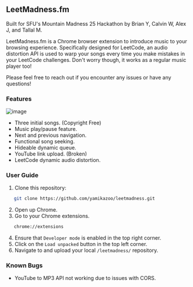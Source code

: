 ## LeetMadness.fm
Built for SFU's Mountain Madness 25 Hackathon by Brian Y, Calvin W, Alex J, and Tallal M.

LeetMadness.fm is a Chrome browser extension to introduce music to your browsing experience. Specifically designed for LeetCode, an audio distortion API is used to warp your songs every time you make mistakes in your LeetCode challenges. Don't worry though, it works as a regular music player too!

Please feel free to reach out if you encounter any issues or have any questions!

### Features
![image](https://github.com/user-attachments/assets/cd821e91-c8d2-4912-a35d-0a0faf7d41ab)
- Three initial songs. (Copyright Free)
- Music play/pause feature.
- Next and previous navigation.
- Functional song seeking.
- Hideable dynamic queue.
- YouTube link upload. (Broken)
- LeetCode dynamic audio distortion.

### User Guide
1. Clone this repository:

```bash
   git clone https://github.com/yamikazoo/leetmadness.git
   ```

2. Open up Chrome.
3. Go to your Chrome extensions.

```bash
   chrome://extensions
   ```

4. Ensure that `Developer mode` is enabled in the top right corner.
5. Click on the `Load unpacked` button in the top left corner.
6. Navigate to and upload your local `/leetmadness/` repository.

### Known Bugs
- YouTube to MP3 API not working due to issues with CORS.
